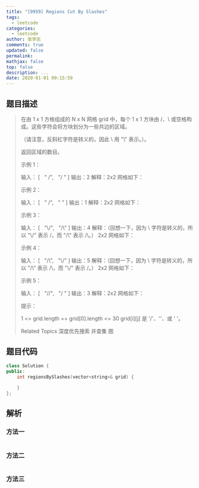 ```yaml
---
title: "[0959] Regions Cut By Slashes"
tags:
  - leetcode
categories:
  - leetcode
author: 张学志
comments: true
updated: false
permalink:
mathjax: false
top: false
description: ...
date: 2020-01-01 00:15:59
---
```


## 题目描述

> 在由 1 x 1 方格组成的 N x N 网格 grid 中，每个 1 x 1 方块由 /、\ 或空格构成。这些字符会将方块划分为一些共边的区域。 
> 
> （请注意，反斜杠字符是转义的，因此 \ 用 "\\" 表示。）。 
> 
> 返回区域的数目。 
> 
> 
> 
> 
> 
> 
> 示例 1： 
> 
> 输入：
> [
>   " /",
>   "/ "
> ]
> 输出：2
> 解释：2x2 网格如下：
> 
> 
> 示例 2： 
> 
> 输入：
> [
>   " /",
>   "  "
> ]
> 输出：1
> 解释：2x2 网格如下：
> 
> 
> 示例 3： 
> 
> 输入：
> [
>   "\\/",
>   "/\\"
> ]
> 输出：4
> 解释：（回想一下，因为 \ 字符是转义的，所以 "\\/" 表示 \/，而 "/\\" 表示 /\。）
> 2x2 网格如下：
> 
> 
> 示例 4： 
> 
> 输入：
> [
>   "/\\",
>   "\\/"
> ]
> 输出：5
> 解释：（回想一下，因为 \ 字符是转义的，所以 "/\\" 表示 /\，而 "\\/" 表示 \/。）
> 2x2 网格如下：
> 
> 
> 示例 5： 
> 
> 输入：
> [
>   "//",
>   "/ "
> ]
> 输出：3
> 解释：2x2 网格如下：
> 
> 
> 
> 
> 
> 提示： 
> 
> 
> 1 <= grid.length == grid[0].length <= 30 
> grid[i][j] 是 '/'、'\'、或 ' '。 
> 
> Related Topics 深度优先搜索 并查集 图

## 题目代码

```cpp
class Solution {
public:
    int regionsBySlashes(vector<string>& grid) {
        
    }
};
```

## 解析

### 方法一

```cpp

```

### 方法二

```cpp

```

### 方法三

```cpp

```

